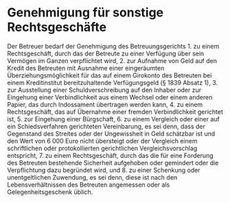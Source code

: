 # Genehmigung für sonstige Rechtsgeschäfte

Der Betreuer bedarf der Genehmigung des Betreuungsgerichts  1.
 zu einem Rechtsgeschäft, durch das der Betreute zu einer Verfügung über sein Vermögen im Ganzen verpflichtet wird,
 2.
 zur Aufnahme von Geld auf den Kredit des Betreuten mit Ausnahme einer eingeräumten Überziehungsmöglichkeit für das auf einem Girokonto des Betreuten bei einem Kreditinstitut bereitzuhaltende Verfügungsgeld (§ 1839 Absatz 1),
 3.
 zur Ausstellung einer Schuldverschreibung auf den Inhaber oder zur Eingehung einer Verbindlichkeit aus einem Wechsel oder einem anderen Papier, das durch Indossament übertragen werden kann,
 4.
 zu einem Rechtsgeschäft, das auf Übernahme einer fremden Verbindlichkeit gerichtet ist,
 5.
 zur Eingehung einer Bürgschaft,
 6.
 zu einem Vergleich oder einer auf ein Schiedsverfahren gerichteten Vereinbarung, es sei denn, dass der Gegenstand des Streites oder der Ungewissheit in Geld schätzbar ist und den Wert von 6 000 Euro nicht übersteigt oder der Vergleich einem schriftlichen oder protokollierten gerichtlichen Vergleichsvorschlag entspricht,
 7.
 zu einem Rechtsgeschäft, durch das die für eine Forderung des Betreuten bestehende Sicherheit aufgehoben oder gemindert oder die Verpflichtung dazu begründet wird, und
 8.
 zu einer Schenkung oder unentgeltlichen Zuwendung, es sei denn, diese ist nach den Lebensverhältnissen des Betreuten angemessen oder als Gelegenheitsgeschenk üblich.
 

